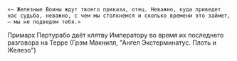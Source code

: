 
```
«— Железные Воины ждут твоего приказа, отец. Неважно, куда приведет нас судьба, неважно, с чем мы столкнемся и сколько времени это займет, — мы не подведем тебя.»
```

Примарх Пертурабо даёт клятву Императору во время их последнего разговора на Терре (Грэм Макнилл, "Ангел Экстерминатус. Плоть и Железо")